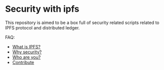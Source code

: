 # Security with ipfs

This repository is aimed to be a box full of security related scripts related to IPFS protocol and distributed ledger.

FAQ:

* [What is IPFS?]()
* [Why security?]()
* [Who are you?]()
* [Contribute]()
